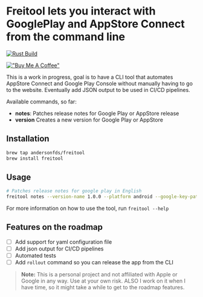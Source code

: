 
# Freitool lets you interact with GooglePlay and AppStore Connect from the command line

[![Rust Build](https://github.com/andersonfds/freitool/actions/workflows/rust_build.yml/badge.svg)](https://github.com/andersonfds/freitool/actions/workflows/rust_build.yml)

[!["Buy Me A Coffee"](https://www.buymeacoffee.com/assets/img/custom_images/orange_img.png)](https://www.buymeacoffee.com/andersonfds)

This is a work in progress, goal is to have a CLI tool that automates AppStore Connect and Google Play Console without manually having to go to the website. Eventually add JSON output to be used in CI/CD pipelines.

Available commands, so far:

- **notes**: Patches release notes for Google Play or AppStore release
- **version** Creates a new version for Google Play or AppStore

## Installation

```bash
brew tap andersonfds/freitool
brew install freitool
```

## Usage

```bash
# Patches release notes for google play in English
freitool notes --version-name 1.0.0 --platform android --google-key-path /path/to/key.json --package-name com.example.app --message "Patched from CLI" --locale en-GB
```

For more information on how to use the tool, run `freitool --help`

## Features on the roadmap

- [ ] Add support for yaml configuration file
- [ ] Add json output for CI/CD pipelines
- [ ] Automated tests
- [ ] Add `rollout` command so you can release the app from the CLI

> **Note:** This is a personal project and not affiliated with Apple or Google in any way. Use at your own risk. ALSO I work on it when I have time, so it might take a while to get to the roadmap features.
